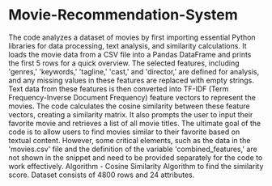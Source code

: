 # Movie-Recommendation-System
The code analyzes a dataset of movies by first importing essential Python libraries for data processing, text analysis, and similarity calculations. 
It loads the movie data from a CSV file into a Pandas DataFrame and prints the first 5 rows for a quick overview. The selected features, including 'genres,' 'keywords,' 'tagline,' 'cast,' and 'director,' are defined for analysis, and any missing values in these features are replaced with empty strings. Text data from these features is then converted into TF-IDF (Term Frequency-Inverse Document Frequency) feature vectors to represent the movies. The code calculates the cosine similarity between these feature vectors, creating a similarity matrix. 
It also prompts the user to input their favorite movie and retrieves a list of all movie titles. The ultimate goal of the code is to allow users to find movies similar to their favorite based on textual content. However, some critical elements, such as the data in the 'movies.csv' file and the definition of the variable 'combined_features,' are not shown in the snippet and need to be provided separately for the code to work effectively.
Algorithm - Cosine Similarity Algorithm to find the similarity score.
Dataset consists of 4800 rows and 24 attributes.
